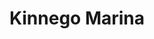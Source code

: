 ---
title: "Kinnego Marina"
address: "Oxford Island, Annaloiste Rd, Lurgan, Craigavon, Co. Armagh BT66 6NJ"
tel: "028 3832 7573"
county: "Armagh"
category: "Marinas"
type: "Content"
lat: "54.487251"
lng: "-6.37243"
---